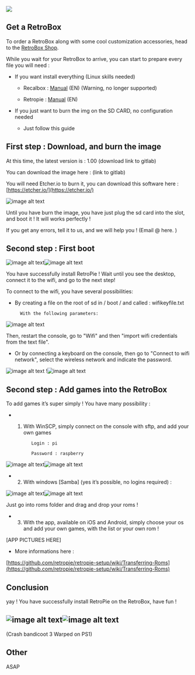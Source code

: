 <div class="image-header">
	<img src="http://imageshack.com/a/img923/3638/nUemDp.png"/>
</div>

## Get a RetroBox

To order a RetroBox along with some cool customization accessories, head to the [RetroBox Shop](http://retrobox.fr/shop).

While you wait for your RetroBox to arrive, you can start to prepare every file you will need :



* If you want install everything (Linux skills needed)

    * Recalbox : [Manual](EN-manual-installation-recalbox) (EN) (Warning, no longer supported)

    * Retropie :  [Manual](EN-manual-installation-retropie) (EN)

* If you just want to burn the img on the SD CARD, no configuration needed

    * Just follow this guide

## First step : Download, and burn the image

At this time, the latest version is : 1.00 (download link to gitlab)

You can download the image here : (link to gitlab)

You will need Etcher.io to burn it, you can download this software here : [https://etcher.io/](https://etcher.io/)

![image alt text](http://retrobox.happyblocks.info/project/Image/getting-started/RetroPie/image_2.png)

Until you have burn the image, you have just plug the sd card into the slot, and boot it ! It will works perfectly !

If you get any errors, tell it to us, and we will help you ! (Email @  here. )

## Second step : First boot

![image alt text](http://retrobox.happyblocks.info/project/Image/getting-started/RetroPie/image_3.png)![image alt text](http://retrobox.happyblocks.info/project/Image/getting-started/RetroPie/image_4.png)

You have successfully install RetroPie ! Wait until you see the desktop, connect it to the wifi, and go to the next step!

To connect to the wifi, you have several possibilities:

* By creating a file on the root of sd in / boot / and called : wifikeyfile.txt

		With the following parameters:

![image alt text](http://retrobox.happyblocks.info/project/Image/getting-started/RetroPie/image_5.png)

Then, restart the console, go to "Wifi" and then "import wifi credentials from the text file".

* Or by connecting a keyboard on the console, then go to "Connect to wifi network", select the wireless network and indicate the password.

![image alt text](http://retrobox.happyblocks.info/project/Image/getting-started/RetroPie/image_6.png) !![image alt text](http://retrobox.happyblocks.info/project/Image/getting-started/RetroPie/image_7.png)

## Second step : Add games into the RetroBox

To add games it’s super simply ! You have many possibility :

* 1. With WinSCP, simply connect on the console with sftp, and add your own games

			Login : pi

			Password : raspberry

![image alt text](http://retrobox.happyblocks.info/project/Image/getting-started/RetroPie/image_8.png)![image alt text](http://retrobox.happyblocks.info/project/Image/getting-started/RetroPie/image_9.png)

* 2. With windows [Samba] (yes it’s possible, no logins required) :

![image alt text](http://retrobox.happyblocks.info/project/Image/getting-started/RetroPie/image_10.png)![image alt text](http://retrobox.happyblocks.info/project/Image/getting-started/RetroPie/image_11.png)

Just go into roms folder and drag and drop your roms !

* 3. With the app, available on iOS and Android, simply choose your os and add your own games, with the list or your own rom !

[APP PICTURES HERE]

* More informations here :

[https://github.com/retropie/retropie-setup/wiki/Transferring-Roms](https://github.com/retropie/retropie-setup/wiki/Transferring-Roms)

## Conclusion

yay ! You have successfully install RetroPie on the RetroBox, have fun !

## ![image alt text](http://retrobox.happyblocks.info/project/Image/getting-started/RetroPie/image_12.png)![image alt text](http://retrobox.happyblocks.info/project/Image/getting-started/RetroPie/image_13.png)

(Crash bandicoot 3 Warped on PS1)

## Other

ASAP
